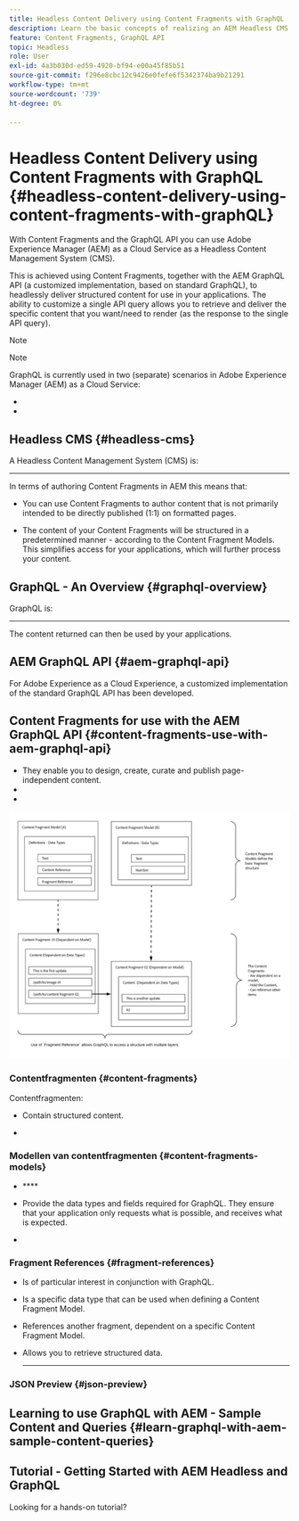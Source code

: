 ```yaml
---
title: Headless Content Delivery using Content Fragments with GraphQL
description: Learn the basic concepts of realizing an AEM Headless CMS using Content Fragments with GraphQL for headless content delivery.
feature: Content Fragments, GraphQL API
topic: Headless
role: User
exl-id: 4a3b030d-ed59-4920-bf94-e00a45f85b51
source-git-commit: f296e8cbc12c9426e0fefe6f5342374ba9b21291
workflow-type: tm+mt
source-wordcount: '739'
ht-degree: 0%

---
```


# Headless Content Delivery using Content Fragments with GraphQL {#headless-content-delivery-using-content-fragments-with-graphQL}

With Content Fragments and the GraphQL API you can use Adobe Experience Manager (AEM) as a Cloud Service as a Headless Content Management System (CMS).

This is achieved using Content Fragments, together with the AEM GraphQL API (a customized implementation, based on standard GraphQL), to headlessly deliver structured content for use in your applications. The ability to customize a single API query allows you to retrieve and deliver the specific content that you want/need to render (as the response to the single API query).

>[!NOTE]
>
>[](/help/headless/introduction.md)

>[!NOTE]
>
>GraphQL is currently used in two (separate) scenarios in Adobe Experience Manager (AEM) as a Cloud Service:
>
>* [](/help/commerce-cloud/integrating/magento.md)
>* [](/help/headless/graphql-api/content-fragments.md)


## Headless CMS {#headless-cms}

A Headless Content Management System (CMS) is:

* **

   [](https://en.wikipedia.org/wiki/Headless_content_management_system)

In terms of authoring Content Fragments in AEM this means that:

* You can use Content Fragments to author content that is not primarily intended to be directly published (1:1) on formatted pages.

* The content of your Content Fragments will be structured in a predetermined manner - according to the Content Fragment Models. This simplifies access for your applications, which will further process your content.

## GraphQL - An Overview {#graphql-overview}

GraphQL is:

* **

   [](https://graphql.org)

[](#aem-graphql-api)[](/help/assets/content-fragments/content-fragments.md) The content returned can then be used by your applications.

## AEM GraphQL API {#aem-graphql-api}

For Adobe Experience as a Cloud Experience, a customized implementation of the standard GraphQL API has been developed. [](/help/headless/graphql-api/content-fragments.md)

[](https://graphql.org/code/#java)

## Content Fragments for use with the AEM GraphQL API {#content-fragments-use-with-aem-graphql-api}

[](#content-fragments)

* They enable you to design, create, curate and publish page-independent content.
* [](#content-fragments-models)
* [](#fragment-references)

![](assets/cfm-nested-01.png "")

### Contentfragmenten {#content-fragments}

Contentfragmenten:

* Contain structured content.

* [](#content-fragments-models)

### Modellen van contentfragmenten {#content-fragments-models}

[](/help/assets/content-fragments/content-fragments-models.md)

* [](https://graphql.org/learn/schema/)****

* Provide the data types and fields required for GraphQL. They ensure that your application only requests what is possible, and receives what is expected.

* **[](#fragment-references)**

### Fragment References {#fragment-references}

**[](/help/assets/content-fragments/content-fragments-models.md#fragment-reference-nested-fragments)**

* Is of particular interest in conjunction with GraphQL.

* Is a specific data type that can be used when defining a Content Fragment Model.

* References another fragment, dependent on a specific Content Fragment Model.

* Allows you to retrieve structured data.

   * ****

### JSON Preview {#json-preview}

[](/help/assets/content-fragments/content-fragments-json-preview.md)

## Learning to use GraphQL with AEM - Sample Content and Queries {#learn-graphql-with-aem-sample-content-queries}

[](/help/headless/graphql-api/sample-queries.md)

## Tutorial - Getting Started with AEM Headless and GraphQL

Looking for a hands-on tutorial? [](https://experienceleague.adobe.com/docs/experience-manager-learn/getting-started-with-aem-headless/graphql/overview.html)
